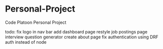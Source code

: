 # Personal-Project
Code Platoon Personal Project

todo:
fix logo in nav bar
add dashboard page
restyle job postings page
interview question generator
create about page
fix authentication using DRF auth instead of node